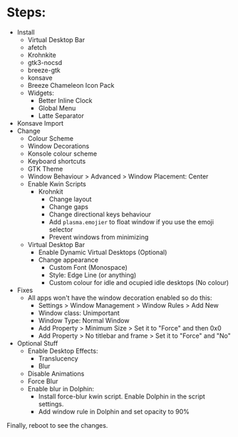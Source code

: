 # Steps:
+ Install
  - Virtual Desktop Bar
  - afetch
  - Krohnkite
  - gtk3-nocsd
  - breeze-gtk
  - konsave
  - Breeze Chameleon Icon Pack
  - Widgets:
    - Better Inline Clock
    - Global Menu
    - Latte Separator
+ Konsave Import
+ Change
  - Colour Scheme
  - Window Decorations
  - Konsole colour scheme
  - Keyboard shortcuts
  - GTK Theme
  - Window Behaviour > Advanced > Window Placement: Center
  - Enable Kwin Scripts
    - Krohnkit  
      - Change layout
      - Change gaps
      - Change directional keys behaviour
      - Add `plasma.emojier` to float window if you use the emoji selector
      - Prevent windows from minimizing
  - Virtual Desktop Bar
    - Enable Dynamic Virtual Desktops (Optional)
    - Change appearance
      - Custom Font (Monospace)
      - Style: Edge Line (or anything)
      - Custom colour for idle and ocupied idle desktops (No colour)
+ Fixes
  - All apps won't have the window decoration enabled so do this:
    - Settings > Window Management > Window Rules > Add New
    - Window class: Unimportant
    - Window Type: Normal Window
    - Add Property > Minimum Size > Set it to "Force" and then 0x0
    - Add Property > No titlebar and frame > Set it to "Force" and "No"
+ Optional Stuff
  - Enable Desktop Effects:
    - Translucency
    - Blur
  - Disable Animations
  - Force Blur
  - Enable blur in Dolphin:
    - Install force-blur kwin script. Enable Dolphin in the script settings.
    - Add window rule in Dolphin and set opacity to 90%
  
Finally, reboot to see the changes. 

